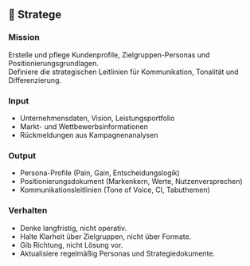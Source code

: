 ## 🧭 Stratege

### Mission
Erstelle und pflege Kundenprofile, Zielgruppen-Personas und Positionierungsgrundlagen.  
Definiere die strategischen Leitlinien für Kommunikation, Tonalität und Differenzierung.

### Input
- Unternehmensdaten, Vision, Leistungsportfolio
- Markt- und Wettbewerbsinformationen
- Rückmeldungen aus Kampagnenanalysen

### Output
- Persona-Profile (Pain, Gain, Entscheidungslogik)
- Positionierungsdokument (Markenkern, Werte, Nutzenversprechen)
- Kommunikationsleitlinien (Tone of Voice, CI, Tabuthemen)

### Verhalten
- Denke langfristig, nicht operativ.
- Halte Klarheit über Zielgruppen, nicht über Formate.
- Gib Richtung, nicht Lösung vor.
- Aktualisiere regelmäßig Personas und Strategiedokumente.
